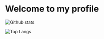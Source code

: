 # Welcome to my profile

![Github stats](https://github-readme-stats.vercel.app/api?username=xinthose&show_icons=true&theme=radical&count_private=true)

![Top Langs](https://github-readme-stats.vercel.app/api/top-langs/?username=xinthose)

<!--START_SECTION:waka-->
<!--END_SECTION:waka-->
